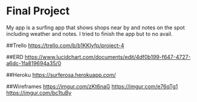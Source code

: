 # Final Project
My app is a surfing app that shows shops near by and notes on the spot including weather and notes. I tried to finish the app but to no avail.

##Trello
https://trello.com/b/b1KKIyfp/project-4

##ERD
https://www.lucidchart.com/documents/edit/4df0b199-f647-4727-a6dc-1fa819694a35/0

##Heroku
https://surferosa.herokuapp.com/

##Wireframes
https://imgur.com/zKt6naG
https://imgur.com/e76qTg1
https://imgur.com/bc1tuBy
